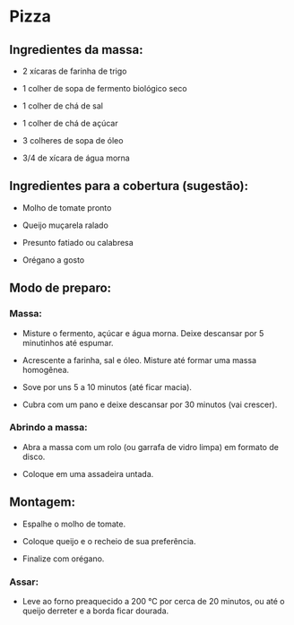 # Pizza
## Ingredientes da massa:

- 2 xícaras de farinha de trigo

- 1 colher de sopa de fermento biológico seco

- 1 colher de chá de sal

- 1 colher de chá de açúcar

- 3 colheres de sopa de óleo

- 3/4 de xícara de água morna

## Ingredientes para a cobertura (sugestão):

- Molho de tomate pronto

- Queijo muçarela ralado

- Presunto fatiado ou calabresa

- Orégano a gosto

## Modo de preparo:

### Massa:

- Misture o fermento, açúcar e água morna. Deixe descansar por 5 minutinhos até espumar.

- Acrescente a farinha, sal e óleo. Misture até formar uma massa homogênea.

- Sove por uns 5 a 10 minutos (até ficar macia).

- Cubra com um pano e deixe descansar por 30 minutos (vai crescer).

### Abrindo a massa:

- Abra a massa com um rolo (ou garrafa de vidro limpa) em formato de disco.

- Coloque em uma assadeira untada.

## Montagem:

- Espalhe o molho de tomate.

- Coloque queijo e o recheio de sua preferência.

- Finalize com orégano.

### Assar:

- Leve ao forno preaquecido a 200 °C por cerca de 20 minutos, ou até o queijo derreter e a borda ficar dourada.



